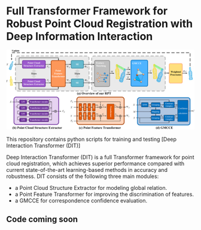 # Full Transformer Framework for Robust Point Cloud Registration with Deep Information Interaction

![DIT-architecture](figures/DIT-arch.png)

This repository contains python scripts for training and testing [Deep Interaction Transformer (DIT)]

Deep Interaction Transformer (DIT) is a full Transformer framework for point cloud registration, which achieves superior performance compared with current state-of-the-art learning-based methods in accuracy and robustness. DIT consists of the following three main modules:

- a Point Cloud Structure Extractor for modeling global relation.
- a Point Feature Transformer for improving the discrimination of features.
- a GMCCE for correspondence confidence evaluation.

## Code coming soon

